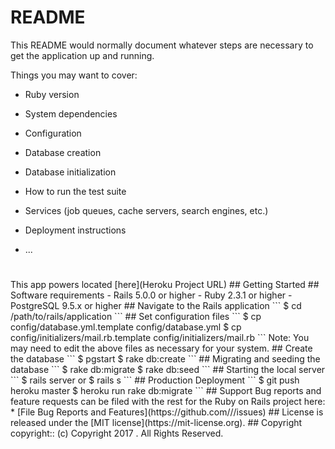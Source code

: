 # README

This README would normally document whatever steps are necessary to get the
application up and running.

Things you may want to cover:

* Ruby version

* System dependencies

* Configuration

* Database creation

* Database initialization

* How to run the test suite

* Services (job queues, cache servers, search engines, etc.)

* Deployment instructions

* ...



# <Project Name>
<Project Description>
This app powers <Project Name> located [here](Heroku Project URL)
## Getting Started
## Software requirements
- Rails 5.0.0 or higher
- Ruby 2.3.1 or higher
- PostgreSQL 9.5.x or higher
## Navigate to the Rails application
```
$ cd /path/to/rails/application
```
## Set configuration files
```
$ cp config/database.yml.template config/database.yml
$ cp config/initializers/mail.rb.template config/initializers/mail.rb
```
Note:  You may need to edit the above files as necessary for your system.
## Create the database
```
$ pgstart
$ rake db:create
```
## Migrating and seeding the database
```
$ rake db:migrate
$ rake db:seed
```
## Starting the local server
```
$ rails server
or
$ rails s
```
## Production Deployment
```
$ git push heroku master
$ heroku run rake db:migrate
```
## Support
Bug reports and feature requests can be filed with the rest for the Ruby on Rails project here:
* [File Bug Reports and Features](https://github.com/<user-name>/<project-repo>/issues)
## License
<Project Name> is released under the [MIT license](https://mit-license.org).
## Copyright
copyright:: (c) Copyright 2017 <First Name> <Last Name>. All Rights Reserved.


